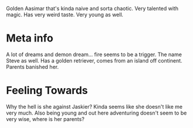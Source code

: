 Golden Aasimar that's kinda naive and sorta chaotic. Very talented with magic. Has very weird taste. Very young as well.

# Meta info
A lot of dreams and demon dream... fire seems to be a trigger. The name Steve as well. Has a golden retriever, comes from an island off continent. Parents banished her. 

# Feeling Towards
Why the hell is she against Jaskier? Kinda seems like she doesn't like me very much. Also being young and out here adventuring doesn't seem to be very wise, where is her parents?